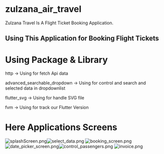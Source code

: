 
# zulzana_air_travel

Zulzana Travel Is A Flight Ticket Booking Application.

## Using This Application for Booking Flight Tickets

# Using Package & Library

http
-> Using for fetch Api data

advanced_searchable_dropdown
-> Using for control and search and selected data in dropdownlist

flutter_svg
-> Using for handle SVG file

fvm
-> Using for track our Flutter Version 


# Here Applications Screens 

![splashScreen.png](assets/images/splashScreen.png)![select_data.png](assets/images/select_data.png)
![booking_screen.png](assets/images/booking_screen.png)
![date_picker_screen.png](assets/images/date_picker_screen.png)![control_passengers.png](assets/images/control_passengers.png)
![invoice.png](assets/images/invoice.png)